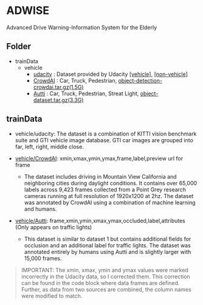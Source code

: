 # ADWISE
Advanced Drive Warning-Information System for the Elderly



## Folder 
- trainData 
	- vehicle
    	- [udacity](https://www.udacity.com/) : Dataset provided by Udacity [[vehicle]](https://s3.amazonaws.com/udacity-sdc/Vehicle_Tracking/vehicles.zip), [[non-vehicle]](https://s3.amazonaws.com/udacity-sdc/Vehicle_Tracking/non-vehicles.zip) 
        - [CrowdAI](http://crowdai.com/) : Car, Truck, Pedestrian, [object-detection-crowdai.tar.gz(1.5G)](http://bit.ly/udacity-annoations-crowdai)
        - [Autti](http://autti.co/) : Car, Truck, Pedestrian, Streat Light, [object-dataset.tar.gz(3.3G)](http://bit.ly/udacity-annotations-autti)



## trainData

- vehicle/udacity: The dataset is a combination of KITTI vision benchmark suite and GTI vehicle image database. GTI car images are grouped into far, left, right, middle close.

- [vehicle/CrowdAI](https://github.com/udacity/self-driving-car/tree/master/annotations): xmin,xmax,ymin,ymax,frame,label,preview url for frame
	- The dataset includes driving in Mountain View California and neighboring cities during daylight conditions. It contains over 65,000 labels across 9,423 frames collected from a Point Grey research cameras running at full resolution of 1920x1200 at 2hz. The dataset was annotated by CrowdAI using a combination of machine learning and humans.

- [vehicle/Autti](https://github.com/udacity/self-driving-car/tree/master/annotations): frame,xmin,ymin,xmax,ymax,occluded,label,attributes (Only appears on traffic lights)
	- This dataset is similar to dataset 1 but contains additional fields for occlusion and an additional label for traffic lights. The dataset was annotated entirely by humans using Autti and is slightly larger with 15,000 frames.

> IMPORTANT: The xmin, xmax, ymin and ymax values were marked incorrectly in the Udacity data, so I corrected them. This correction can be found in the code block where data frames are defined. Further, as data from two sources are combined, the column names were modified to match.



